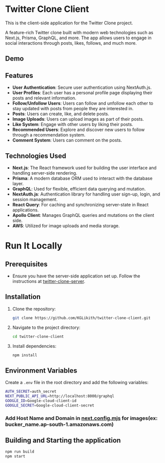# Twitter Clone Client

This is the client-side application for the Twitter Clone project.

A feature-rich Twitter clone built with modern web technologies such as Next.js, Prisma, GraphQL, and more. The app allows users to engage in social interactions through posts, likes, follows, and much more.

## Demo

## Features

- **User Authentication**: Secure user authentication using NextAuth.js.
- **User Profiles**: Each user has a personal profile page displaying their posts and relevant information.
- **Follow/Unfollow Users**: Users can follow and unfollow each other to stay updated with posts from people they are interested in.
- **Posts**: Users can create, like, and delete posts.
- **Image Uploads**: Users can upload images as part of their posts.
- **Like System**: Engage with other users by liking their posts.
- **Recommended Users**: Explore and discover new users to follow through a recommendation system.
- **Comment System**: Users can comment on the posts.

## Technologies Used

- **Next.js**: The React framework used for building the user interface and handling server-side rendering.
- **Prisma**: A modern database ORM used to interact with the database layer.
- **GraphQL**: Used for flexible, efficient data querying and mutation.
- **NextAuth.js**: Authentication library for handling user sign-up, login, and session management.
- **React Query**: For caching and synchronizing server-state in React applications.
- **Apollo Client**: Manages GraphQL queries and mutations on the client side.
- **AWS**: Utilized for image uploads and media storage.

# Run It Locally

## Prerequisites

- Ensure you have the server-side application set up. Follow the instructions at [twitter-clone-server](https://github.com/KGLikith/twitter-clone-server).

## Installation

1. Clone the repository:

    ```bash
    git clone https://github.com/KGLikith/twitter-clone-client.git
    ```

2. Navigate to the project directory:

    ```bash
    cd twitter-clone-client
    ```

3. Install dependencies:

    ```bash
    npm install
    ```

## Environment Variables

Create a `.env` file in the root directory and add the following variables:

```bash
AUTH_SECRET=auth_secret
NEXT_PUBLIC_API_URL=http://localhost:8000/graphql
GOOGLE_ID=Google-cloud-client-id
GOOGLE_SECRET=Google-cloud-client-secret
```


### Add Host Name and Domain in [next.config.mjs](https://github.com/KGLikith/twitter-clone-client/blob/main/next.config.mjs) for images(ex: bucker_name.ap-south-1.amazonaws.com)

### 

## Building and Starting the application

```bash
npm run build
npm start
```
